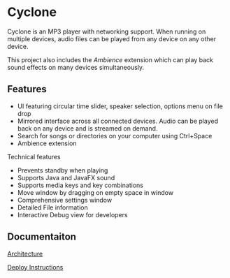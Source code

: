 # Cyclone

Cyclone is an MP3 player with networking support.
When running on multiple devices, audio files can be played from any device on any other device.

This project also includes the *Ambience* extension which can play back sound effects on many devices simultaneously.

## Features
- UI featuring circular time slider, speaker selection, options menu on file drop
- Mirrored interface across all connected devices. Audio can be played back on any device and is streamed on demand.
- Search for songs or directories on your computer using Ctrl+Space
- Ambience extension

Technical features
- Prevents standby when playing
- Supports Java and JavaFX sound
- Supports media keys and key combinations
- Move window by dragging on empty space in window
- Comprehensive settings window
- Detailed File information
- Interactive Debug view for developers

## Documentaiton

[Architecture](architecture.md)

[Deploy Instructions](deploy/deploy.md)
